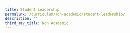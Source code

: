 ```yaml
---
title: Student Leadership
permalink: /curriculum/non-academic/student-leadership/
description: ""
third_nav_title: Non Academic
---
```

